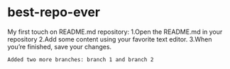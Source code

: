 # best-repo-ever
My first touch on README.md repository:
    1.Open the README.md in your repository
    2.Add some content using your favorite text editor.
    3.When you’re finished, save your changes.

    Added two more branches: branch 1 and branch 2
